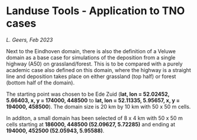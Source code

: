 Landuse Tools - Application to TNO cases
========================================
_L. Geers, Feb 2023_

Next to the Eindhoven domain, there is also the definition of a Veluwe domain as a base case for simulations
of the deposition from a single highway (A50) on grassland/forest. This is to be compared with a purely
academic case also defined on this domain, where the highway is a straight line and deposition takes place on
either grassland (top half) or forest (bottom half of the domain).

The starting point was chosen to be Ede Zuid (**lat, lon = 52.02452, 5.66403, 
x, y = 174000,
448500** to **lat, lon = 52.11335, 5.95657, x, y = 194000, 458500**). The 
domain 
size is 20 km by 10 km with 50 x 50 m 
cells.

In additon, a small domain has been selected of 8 x 4 km with 50 x 50 m 
cells starting at **186000, 448500
(52.09627, 5.72285)** and ending at **194000, 452500 (52.05943, 5.95588)**.
